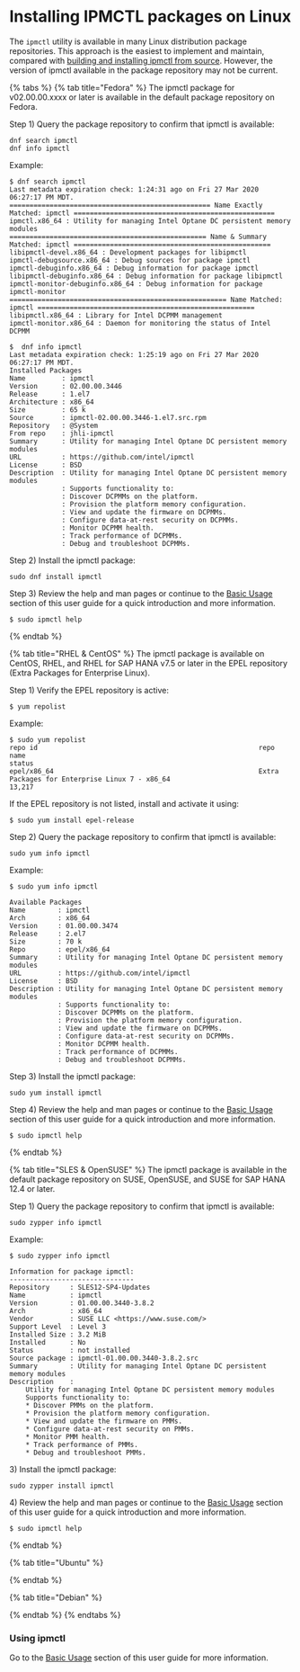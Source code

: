 # Installing IPMCTL packages on Linux

The `ipmctl` utility is available in many Linux distribution package repositories.  This approach is the easiest to implement and maintain, compared with [building and installing ipmctl from source](building-and-installing-ipmctl-from-source-on-linux.md). However, the version of ipmctl available in the package repository may not be current.

{% tabs %}
{% tab title="Fedora" %}
The ipmctl package for v02.00.00.xxxx or later is available in the default package repository on Fedora.

Step 1\) Query the package repository to confirm that ipmctl is available:

```text
dnf search ipmctl
dnf info ipmctl
```

Example:

```text
$ dnf search ipmctl
Last metadata expiration check: 1:24:31 ago on Fri 27 Mar 2020 06:27:17 PM MDT.
================================================== Name Exactly Matched: ipmctl ==================================================
ipmctl.x86_64 : Utility for managing Intel Optane DC persistent memory modules
================================================= Name & Summary Matched: ipmctl =================================================
libipmctl-devel.x86_64 : Development packages for libipmctl
ipmctl-debugsource.x86_64 : Debug sources for package ipmctl
ipmctl-debuginfo.x86_64 : Debug information for package ipmctl
libipmctl-debuginfo.x86_64 : Debug information for package libipmctl
ipmctl-monitor-debuginfo.x86_64 : Debug information for package ipmctl-monitor
====================================================== Name Matched: ipmctl ======================================================
libipmctl.x86_64 : Library for Intel DCPMM management
ipmctl-monitor.x86_64 : Daemon for monitoring the status of Intel DCPMM

$  dnf info ipmctl
Last metadata expiration check: 1:25:19 ago on Fri 27 Mar 2020 06:27:17 PM MDT.
Installed Packages
Name         : ipmctl
Version      : 02.00.00.3446
Release      : 1.el7
Architecture : x86_64
Size         : 65 k
Source       : ipmctl-02.00.00.3446-1.el7.src.rpm
Repository   : @System
From repo    : jhli-ipmctl
Summary      : Utility for managing Intel Optane DC persistent memory modules
URL          : https://github.com/intel/ipmctl
License      : BSD
Description  : Utility for managing Intel Optane DC persistent memory modules
             : Supports functionality to:
             : Discover DCPMMs on the platform.
             : Provision the platform memory configuration.
             : View and update the firmware on DCPMMs.
             : Configure data-at-rest security on DCPMMs.
             : Monitor DCPMM health.
             : Track performance of DCPMMs.
             : Debug and troubleshoot DCPMMs.

```

Step 2\) Install the ipmctl package:

```text
sudo dnf install ipmctl
```

Step 3\) Review the help and man pages or continue to the [Basic Usage](../basic-usage.md) section of this user guide for a quick introduction and more information.

```text
$ sudo ipmctl help
```
{% endtab %}

{% tab title="RHEL & CentOS" %}
The ipmctl package is available on CentOS, RHEL, and RHEL for SAP HANA v7.5 or later in the EPEL repository \(Extra Packages for Enterprise Linux\).

Step 1\) Verify the EPEL repository is active:

```text
$ yum repolist
```

Example:

```text
$ sudo yum repolist
repo id                                                       repo name                                                                                          status
epel/x86_64                                                   Extra Packages for Enterprise Linux 7 - x86_64                                                     13,217
```

If the EPEL repository is not listed, install and activate it using:

```text
$ sudo yum install epel-release
```

Step 2\) Query the package repository to confirm that ipmctl is available:

```text
sudo yum info ipmctl
```

Example:

```text
$ sudo yum info ipmctl 

Available Packages
Name        : ipmctl
Arch        : x86_64
Version     : 01.00.00.3474
Release     : 2.el7
Size        : 70 k
Repo        : epel/x86_64
Summary     : Utility for managing Intel Optane DC persistent memory modules
URL         : https://github.com/intel/ipmctl
License     : BSD
Description : Utility for managing Intel Optane DC persistent memory modules
            : Supports functionality to:
            : Discover DCPMMs on the platform.
            : Provision the platform memory configuration.
            : View and update the firmware on DCPMMs.
            : Configure data-at-rest security on DCPMMs.
            : Monitor DCPMM health.
            : Track performance of DCPMMs.
            : Debug and troubleshoot DCPMMs.
```

Step 3\) Install the ipmctl package:

```text
sudo yum install ipmctl
```

Step 4\) Review the help and man pages or continue to the [Basic Usage](../basic-usage.md) section of this user guide for a quick introduction and more information.

```text
$ sudo ipmctl help
```
{% endtab %}

{% tab title="SLES & OpenSUSE" %}
The ipmctl package is available in the default package repository on SUSE, OpenSUSE, and SUSE for SAP HANA 12.4 or later.

Step 1\) Query the package repository to confirm that ipmctl is available:

```text
sudo zypper info ipmctl
```

Example:

```text
$ sudo zypper info ipmctl 

Information for package ipmctl:
-------------------------------
Repository     : SLES12-SP4-Updates                                            
Name           : ipmctl                                                        
Version        : 01.00.00.3440-3.8.2                                           
Arch           : x86_64                                                        
Vendor         : SUSE LLC <https://www.suse.com/>                              
Support Level  : Level 3                                                       
Installed Size : 3.2 MiB                                                       
Installed      : No                                                            
Status         : not installed                                                 
Source package : ipmctl-01.00.00.3440-3.8.2.src                                
Summary        : Utility for managing Intel Optane DC persistent memory modules
Description    :                                                               
    Utility for managing Intel Optane DC persistent memory modules
    Supports functionality to:
    * Discover PMMs on the platform.
    * Provision the platform memory configuration.
    * View and update the firmware on PMMs.
    * Configure data-at-rest security on PMMs.
    * Monitor PMM health.
    * Track performance of PMMs.
    * Debug and troubleshoot PMMs.
```

3\) Install the ipmctl package:

```text
sudo zypper install ipmctl
```

4\) Review the help and man pages or continue to the [Basic Usage](../basic-usage.md) section of this user guide for a quick introduction and more information.

```text
$ sudo ipmctl help
```
{% endtab %}

{% tab title="Ubuntu" %}

{% endtab %}

{% tab title="Debian" %}

{% endtab %}
{% endtabs %}

### Using ipmctl

Go to the [Basic Usage](../basic-usage.md) section of this user guide for more information.

